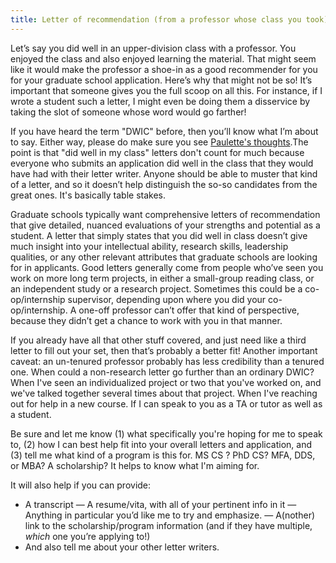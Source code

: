 ```yaml
---
title: Letter of recommendation (from a professor whose class you took)
---
```


Let’s say you did well in an upper-division class with a professor. You enjoyed the class and also enjoyed learning the material. That might seem like it would make the professor a shoe-in as a good recommender for you for your graduate school application. Here’s why that might not be so! It’s important that someone gives you the full scoop on all this. For instance, if I wrote a student such a letter, I might even be doing them a disservice by taking the slot of someone whose word would go farther!

If you have heard the term "DWIC" before, then you’ll know what I’m about to say. Either way, please do make sure you see [Paulette's thoughts](https://koronkevi.ch/posts/applying-to-grad-school.html#:~:text=A%20%22Did%20Well%20In%20Class,ability%20in%20classes%2C%20not%20research).The point is that "did well in my class" letters don't count for much because everyone who submits an application did well in the class that they would have had with their letter writer. Anyone should be able to muster that kind of a letter, and so it doesn’t help distinguish the so-so candidates from the great ones. It's basically table stakes.

Graduate schools typically want comprehensive letters of recommendation that give detailed, nuanced evaluations of your strengths and potential as a student. A letter that simply states that you did well in class doesn’t give much insight into your intellectual ability, research skills, leadership qualities, or any other relevant attributes that graduate schools are looking for in applicants. Good letters generally come from people who’ve seen you work on more long term projects, in either a small-group reading class, or an independent study or a research project. Sometimes this could be a co-op/internship supervisor, depending upon where you did your co-op/internship. A one-off professor can’t offer that kind of perspective, because they didn’t get a chance to work with you in that manner.

If you already have all that other stuff covered, and just need like a third letter to fill out your set, then that’s probably a better fit! Another important caveat: an un-tenured professor probably has less credibility than a tenured one. When could a non-research letter go further than an ordinary DWIC? When I've seen an individualized project or two that you've worked on, and we've talked together several times about that project. When I've reaching out for help in a new course. If I can speak to you as a TA or tutor as well as a student.

Be sure and let me know (1) what specifically you're hoping for me to speak to, (2) how I can best help fit into your overall letters and application, and (3) tell me what kind of a program is this for. MS CS ? PhD CS? MFA, DDS, or MBA? A scholarship? It helps to know what I'm aiming for.

It will also help if you can provide:

  - A transcript
  — A resume/vita, with all of your pertinent info in it
  — Anything in particular you’d like me to try and emphasize.
  — A(nother) link to the scholarship/program information (and if they have multiple, *which* one you’re applying to!)
  - And also tell me about your other letter writers.
